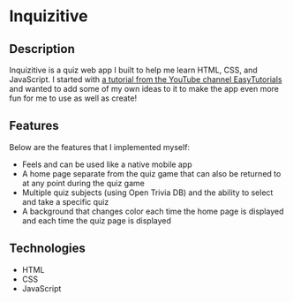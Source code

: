 # Inquizitive

## Description
Inquizitive is a quiz web app I built to help me learn HTML, CSS, and JavaScript. I started with [a tutorial from the YouTube channel EasyTutorials](https://youtu.be/PBcqGxrr9g8) and wanted to add some of my own ideas to it to make the app even more fun for me to use as well as create!

## Features
Below are the features that I implemented myself:
+ Feels and can be used like a native mobile app
+ A home page separate from the quiz game that can also be returned to at any point during the quiz game
+ Multiple quiz subjects (using Open Trivia DB) and the ability to select and take a specific quiz
+ A background that changes color each time the home page is displayed and each time the quiz page is displayed

## Technologies
+ HTML
+ CSS
+ JavaScript
